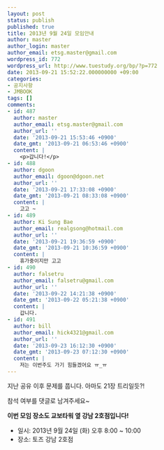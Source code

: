 ```yaml
---
layout: post
status: publish
published: true
title: 2013년 9월 24일 모임안내
author: master
author_login: master
author_email: etsg.master@gmail.com
wordpress_id: 772
wordpress_url: http://www.tuestudy.org/bp/?p=772
date: 2013-09-21 15:52:22.000000000 +09:00
categories:
- 공지사항
- JMBOOK
tags: []
comments:
- id: 487
  author: master
  author_email: etsg.master@gmail.com
  author_url: ''
  date: '2013-09-21 15:53:46 +0900'
  date_gmt: '2013-09-21 06:53:46 +0900'
  content: |
    <p>갑니다!</p>
- id: 488
  author: dgoon
  author_email: dgoon@dgoon.net
  author_url: ''
  date: '2013-09-21 17:33:08 +0900'
  date_gmt: '2013-09-21 08:33:08 +0900'
  content: |
    고고 ~
- id: 489
  author: Ki Sung Bae
  author_email: realgsong@hotmail.com
  author_url: ''
  date: '2013-09-21 19:36:59 +0900'
  date_gmt: '2013-09-21 10:36:59 +0900'
  content: |
    휴가중이지만 고고
- id: 490
  author: falsetru
  author_email: falsetru@gmail.com
  author_url: ''
  date: '2013-09-22 14:21:38 +0900'
  date_gmt: '2013-09-22 05:21:38 +0900'
  content: |
    갑니다.
- id: 491
  author: bill
  author_email: hick4321@gmail.com
  author_url: ''
  date: '2013-09-23 16:12:30 +0900'
  date_gmt: '2013-09-23 07:12:30 +0900'
  content: |
    저는 이번주도 가기 힘들겠어요 ㅠ_ㅠ
---
```

<p>지난 공유 이후 문제를 풉니다. 아마도 21장 트리일듯?!</p>

<p>참석 여부를 댓글로 남겨주세요~</p>

<p><strong>이번 모임 장소도 교보타워 옆 강남 2호점입니다!</strong></p>

<ul>
<li>일시: 2013년 9월 24일 (화) 오후 8:00 ~ 10:00</li>
<li>장소: 토즈 강남 2호점</li>
</ul>
